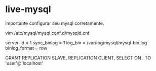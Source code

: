 # live-mysql

importante configurar seu mysql corretamente.

vim /etc/mysql/mysql.conf.d/mysqld.cnf

server-id = 1
sync_binlog     = 1
log_bin = /var/log/mysql/mysql-bin.log
binlog_format = row

GRANT REPLICATION SLAVE, REPLICATION CLIENT, SELECT ON *.* TO 'user'@'localhost'

